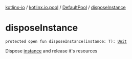 [kotlinx-io](../../index.md) / [kotlinx.io.pool](../index.md) / [DefaultPool](index.md) / [disposeInstance](./dispose-instance.md)

# disposeInstance

`protected open fun disposeInstance(instance: T): `[`Unit`](https://kotlinlang.org/api/latest/jvm/stdlib/kotlin/-unit/index.html)

Dispose [instance](dispose-instance.md#kotlinx.io.pool.DefaultPool$disposeInstance(kotlinx.io.pool.DefaultPool.T)/instance) and release it's resources

